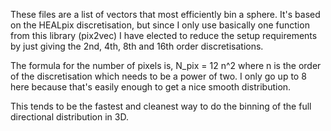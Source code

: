 These files are a list of vectors that most efficiently bin a sphere. It's based on the HEALpix discretisation, but since I only use basically one function from this library (pix2vec) I have elected to reduce the setup requirements by just giving the 2nd, 4th, 8th and 16th order discretisations. 

The formula for the number of pixels is, N_pix = 12 n^2 where n is the order of the discretisation which needs to be a power of two. I only go up to 8 here because that's easily enough to get a nice smooth distribution. 

This tends to be the fastest and cleanest way to do the binning of the full directional distribution in 3D.

